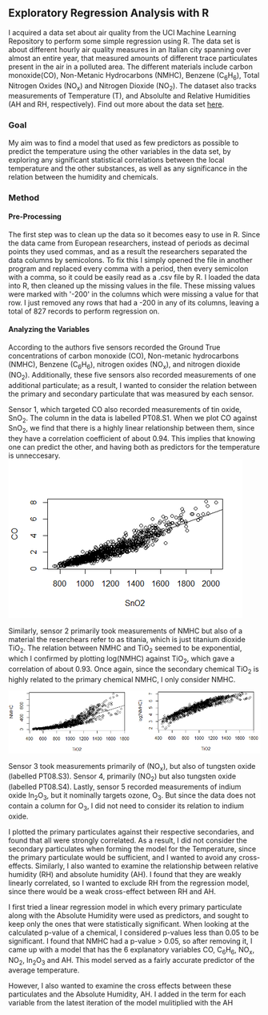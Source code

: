 ## Exploratory Regression Analysis with R
I acquired a data set about air quality from the UCI Machine Learning Repository to perform some simple regression using R. The data set is about different hourly air quality measures in an Italian city spanning over almost an entire year, that measured amounts of different trace particulates present in the air in a polluted area. The different materials include carbon monoxide(CO), Non-Metanic Hydrocarbons (NMHC), Benzene (C<sub>6</sub>H<sub>6</sub>), Total Nitrogen Oxides (NO<sub>x</sub>) and Nitrogen Dioxide (NO<sub>2</sub>). The dataset also tracks measurements of Temperature (T), and Absolulte and Relative Humidities (AH and RH, respectively). Find out more about the data set [here](https://archive.ics.uci.edu/ml/datasets/Air+Quality).

### Goal
My aim was to find a model that used as few predictors as possible to predict the temperature using the other variables in the data set, by exploring any significant statistical correlations between the local temperature and the other substances, as well as any significance in the relation between the humidity and chemicals.

### Method
#### Pre-Processing
The first step was to clean up the data so it becomes easy to use in R. Since the data came from European researchers, instead of periods as decimal points they used commas, and as a result the researchers separated the data columns by semicolons. To fix this I simply opened the file in another program and replaced every comma with a period, then every semicolon with a comma, so it could be easily read as a .csv file by R. I loaded the data into R, then cleaned up the missing values in the file. These missing values were marked with '-200' in the columns which were missing a value for that row. I just removed any rows that had a -200 in any of its columns, leaving a total of 827 records to perform regression on.

#### Analyzing the Variables
According to the authors five sensors recorded the Ground True concentrations of carbon monoxide (CO), Non-metanic hydrocarbons (NMHC), Benzene (C<sub>6</sub>H<sub>6</sub>), nitrogen oxides (NO<sub>x</sub>), and nitrogen dioxide (NO<sub>2</sub>). Additionally, these five sensors also recorded measurements of one additional particulate; as a result, I wanted to consider the relation between the primary and secondary particulate that was measured by each sensor. 

Sensor 1, which targeted CO also recorded measurements of tin oxide, SnO<sub>2</sub>. The column in the data is labelled PT08.S1. When we plot CO against SnO<sub>2</sub>, we find that there is a highly linear relationship between them, since they have a correlation coefficient of about 0.94. This implies that knowing one can predict the other, and having both as predictors for the temperature is unneccesary.
![Plot of Carbon Monoxide vs Tin Oxide](plots/CO_SnO2.png)

Similarly, sensor 2 primarily took measurements of NMHC but also of a material the reserchears refer to as titania, which is just titanium dioxide TiO<sub>2</sub>. The relation between NMHC and TiO<sub>2</sub> seemed to be exponential, which I confirmed by plotting log(NMHC) against TiO<sub>2</sub>, which gave a correlation of about 0.93. Once again, since the secondary chemical TiO<sub>2</sub> is highly related to the primary chemical NMHC, I only consider NMHC.

![Plots of Non-metanic hydrocarbons vs. Titanium Dioxide](plots/NMHC_TiO2.png)

Sensor 3 took measurements primarily of (NO<sub>x</sub>), but also of tungsten oxide (labelled PT08.S3). Sensor 4, primarily (NO<sub>2</sub>) but also tungsten oxide (labelled PT08.S4). Lastly, sensor 5 recorded measurements of indium oxide In<sub>2</sub>O<sub>3</sub>, but it nominally targets ozone, O<sub>3</sub>. But since the data does not contain a column for O<sub>3</sub>, I did not need to consider its relation to indium oxide.

I plotted the primary particulates against their respective secondaries, and found that all were strongly correlated. As a result, I did not consider the secondary particulates when forming the model for the Temperature, since the primary particulate would be sufficient, and I wanted to avoid any cross-effects. Similarly, I also wanted to examine the relationship between relative humidity (RH) and absolute humidity (AH). I found that they are weakly linearly correlated, so I wanted to exclude RH from the regression model, since there would be a weak cross-effect between RH and AH.

I first tried a linear regression model in which every primary particulate along with the Absolute Humidity were used as predictors, and sought to keep only the ones that were statistically significant. When looking at the calculated p-value of a chemical, I considered p-values less than 0.05 to be significant. I found that NMHC had a p-value > 0.05, so after removing it, I came up with a model that has the 6 explanatory variables CO, C<sub>6</sub>H<sub>6</sub>, NO<sub>x</sub>, NO<sub>2</sub>, In<sub>2</sub>O<sub>3</sub> and AH. This model served as a fairly accurate predictor of the average temperature.

However, I also wanted to examine the cross effects between these particulates and the Absolute Humidity, AH. I added in the term for each variable from the latest iteration of the model mulitiplied with the AH
